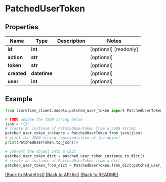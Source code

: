 # PatchedUserToken


## Properties

Name | Type | Description | Notes
------------ | ------------- | ------------- | -------------
**id** | **int** |  | [optional] [readonly] 
**action** | **str** |  | [optional] 
**token** | **str** |  | [optional] 
**created** | **datetime** |  | [optional] 
**user** | **int** |  | [optional] 

## Example

```python
from libretime_client.models.patched_user_token import PatchedUserToken

# TODO update the JSON string below
json = "{}"
# create an instance of PatchedUserToken from a JSON string
patched_user_token_instance = PatchedUserToken.from_json(json)
# print the JSON string representation of the object
print(PatchedUserToken.to_json())

# convert the object into a dict
patched_user_token_dict = patched_user_token_instance.to_dict()
# create an instance of PatchedUserToken from a dict
patched_user_token_from_dict = PatchedUserToken.from_dict(patched_user_token_dict)
```
[[Back to Model list]](../README.md#documentation-for-models) [[Back to API list]](../README.md#documentation-for-api-endpoints) [[Back to README]](../README.md)


